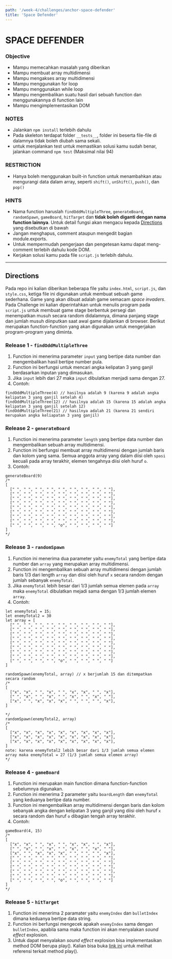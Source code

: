 ```yaml
---
path: '/week-4/challenges/anchor-space-defender'
title: 'Space Defender'
---
```


# SPACE DEFENDER

### Objective

- Mampu memecahkan masalah yang diberikan
- Mampu membuat array multidimensi
- Mampu mengakses array multidimensi
- Mampu menggunakan for loop
- Mampu menggunakan while loop
- Mampu mengembalikan suatu hasil dari sebuah function dan menggunakannya di function lain
- Mampu mengimplementasikan DOM

### NOTES

- Jalankan `npm install` terlebih dahulu
- Pada skeleton terdapat folder `__tests__`, folder ini beserta file-file di dalamnya tidak boleh diubah sama sekali.
- untuk menjalankan test untuk memastikan solusi kamu sudah benar, jalankan command `npm test` (Maksimal nilai 94)

### RESTRICTION

- Hanya boleh menggunakan built-in function untuk menambahkan atau mengurangi data dalam array, seperti `shift()`, `unShift()`, `push()`, dan `pop()`

### HINTS

- Nama function haruslah `findOddMultipleThree`, `generateBoard`, `randomSpawn`, `gameBoard`, `hitTarget` dan **tidak boleh diganti dengan nama function lainnya**. Untuk detail fungsi akan mengacu kepada [Directions](#directions) yang disebutkan di bawah
- Jangan menghapus, comment ataupun mengedit bagian module.exports.
- Untuk mempermudah pengerjaan dan pengetesan kamu dapat meng-comment terlebih dahulu kode DOM.
- Kerjakan solusi kamu pada file `script.js` terlebih dahulu.

---

## Directions

Pada repo ini kalian diberikan beberapa file yaitu `index.html`, `script.js`, dan `style.css`, ketiga file ini digunakan untuk membuat sebuah game sederhana. Game yang akan dibuat adalah game semacam _space invaders_.
Pada Challenge ini kalian diperintahkan untuk menulis program pada `script.js` untuk membuat game stage berbentuk persegi dan menempatkan musuh secara random didalamnya, dimana panjang stage dan jumlah musuh diinputkan saat awal game dijalankan di browser. Berikut merupakan function-function yang akan digunakan untuk mengerjakan program-program yang diminta.

### Release 1 - `findOddMultipleThree`

1. Function ini menerima parameter `input` yang bertipe data number dan mengembalikan hasil bertipe number pula.
2. Function ini berfungsi untuk mencari angka kelipatan 3 yang ganjil berdasarkan inputan yang dimasukan.
3. Jika `input` lebih dari 27 maka `input` dibulatkan menjadi sama dengan 27.
4. Contoh:

```
findOddMultipleThree(4) // hasilnya adalah 9 (karena 9 adalah angka kelipatan 3 yang ganjil setelah 4)
findOddMultipleThree(12) // hasilnya adalah 15 (karena 15 adalah angka kelipatan 3 yang ganjil setelah 12)
findOddMultipleThree(21) // hasilnya adalah 21 (karena 21 sendiri merupakan angka keliapatan 3 yang ganjil)
```

### Release 2 - `generateBoard`

1. Function ini menerima parameter `length` yang bertipe data number dan mengembalikan sebuah array multidimensi.
2. Function ini berfungsi membuat array multidimensi dengan jumlah baris dan kolom yang sama. Semua anggota array yang dalam diisi oleh `spasi` kecuali pada array terakhir, elemen tengahnya diisi oleh huruf `o`.
3. Contoh:

```
generateBoard(9)
/*
[
  [" ", " ", " ", " ", " ", " ", " ", " ", " "],
  [" ", " ", " ", " ", " ", " ", " ", " ", " "],
  [" ", " ", " ", " ", " ", " ", " ", " ", " "],
  [" ", " ", " ", " ", " ", " ", " ", " ", " "],
  [" ", " ", " ", " ", " ", " ", " ", " ", " "],
  [" ", " ", " ", " ", " ", " ", " ", " ", " "],
  [" ", " ", " ", " ", " ", " ", " ", " ", " "],
  [" ", " ", " ", " ", " ", " ", " ", " ", " "],
  [" ", " ", " ", " ", "o", " ", " ", " ", " "]
]
*/
```

### Release 3 - `randomSpawn`

1. Function ini menerima dua parameter yaitu `enemyTotal` yang bertipe data number dan `array` yang merupakan array multidimensi.
2. Function ini mengembalikan sebuah array multidimensi dengan jumlah baris 1/3 dari length `array` dan diisi oleh huruf `x` secara random dengan jumlah sebanyak `enemyTotal`.
3. Jika `enemyTotal` lebih besar dari 1/3 jumlah semua elemen pada `array` maka `enemyTotal` dibulatkan mejadi sama dengan 1/3 jumlah elemen `array`.
4. Contoh:

```
let enemyTotal = 15;
let enemyTotal2 = 30
let array = [
  [" ", " ", " ", " ", " ", " ", " ", " ", " "],
  [" ", " ", " ", " ", " ", " ", " ", " ", " "],
  [" ", " ", " ", " ", " ", " ", " ", " ", " "],
  [" ", " ", " ", " ", " ", " ", " ", " ", " "],
  [" ", " ", " ", " ", " ", " ", " ", " ", " "],
  [" ", " ", " ", " ", " ", " ", " ", " ", " "],
  [" ", " ", " ", " ", " ", " ", " ", " ", " "],
  [" ", " ", " ", " ", " ", " ", " ", " ", " "],
  [" ", " ", " ", " ", "o", " ", " ", " ", " "]
]

randomSpawn(enemyTotal, array) // x berjumlah 15 dan ditempatkan secara random
/*
[
  ["x", "x", " ", "x", " ", "x", "x", " ", "x"],
  [" ", "x", " ", "x", " ", "x", " ", "x", " "],
  ["x", " ", "x", "x", "x", " ", " ", " ", "x"],
]

*/
randomSpawn(enemyTotal2, array)
/*
[
  ["x", "x", "x", "x", "x", "x", "x", "x", "x"],
  ["x", "x", "x", "x", "x", "x", "x", "x", "x"],
  ["x", "x", "x", "x", "x", "x", "x", "x", "x"],
]
note: karena enemyTotal2 lebih besar dari 1/3 jumlah semua elemen array maka enemyTotal = 27 (1/3 jumlah semua elemen array)
*/
```

### Release 4 - `gameBoard`

1. Function ini merupakan main function dimana function-function sebelumnya digunakan.
2. Function ini menerima 2 parameter yaitu `boardLength` dan `enemyTotal` yang keduanya bertipe data number.
3. Function ini mengembalikan array multidimensi dengan baris dan kolom sebanyak angka dengan kelipatan 3 yang ganjil yang diisi oleh huruf `x` secara random dan huruf `o` dibagian tengah array terakhir.
4. Contoh:

```
gameBoard(4, 15)
/*
[
  ["x", "x", " ", "x", " ", "x", "x", " ", "x"],
  [" ", "x", " ", "x", " ", "x", " ", "x", " "],
  ["x", " ", "x", "x", "x", " ", " ", " ", "x"],
  [" ", " ", " ", " ", " ", " ", " ", " ", " "],
  [" ", " ", " ", " ", " ", " ", " ", " ", " "],
  [" ", " ", " ", " ", " ", " ", " ", " ", " "],
  [" ", " ", " ", " ", " ", " ", " ", " ", " "],
  [" ", " ", " ", " ", " ", " ", " ", " ", " "],
  [" ", " ", " ", " ", "o", " ", " ", " ", " "]
]
*/
```

### Release 5 - `hitTarget`

1. Function ini menerima 2 paramater yaitu `enemyIndex` dan `bulletIndex` dimana keduanya bertipe data string.
2. Function ini berfungsi mengecek apakah `enemyIndex` sama dengan `bulletIndex`, apabila sama maka function ini akan menyalakan _sound effect_ explosion.
3. Untuk dapat menyalakan _sound effect_ explosion bisa implementasikan method DOM berupa play(). Kalian bisa buka [link ini](https://www.w3schools.com/jsref/met_audio_play.asp) untuk melihat referensi terkait method play().
